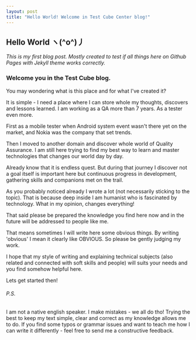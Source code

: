 ```yaml
---
layout: post
title: "Hello World! Welcome in Test Cube Center blog!"
---
```


## Hello World ヽ(^o^)丿

_This is my first blog post. Mostly created to test if all things here on Github Pages with Jekyll theme works correctly._

### Welcome you in the Test Cube blog. 

You may wondering what is this place and for what I've created it?

It is simple - I need a place where I can store whole my thoughts, discovers and lessons learned. I am working as a QA more than 7 years. As a tester even more. 

First as a mobile tester when Android system event wasn't there yet on the market, and Nokia was the company that set trends. 

Then I moved to another domain and discover whole world of Quality Assurance. I am still here trying to find my best way to learn and master technologies that changes our world day by day.

Already know that it is endless quest. But during that journey I discover not a goal itself is important here but continuous progress in development, gathering skills and companions met on the trail.

As you probably noticed already I wrote a lot (not necessarily sticking to the topic). That is because deep inside I am humanist who is fascinated by technology. What in my opinion, changes everything!

That said please be prepared the knowledge you find here now and in the future will be addressed to people like me.

That means sometimes I will write here some obvious things. By writing 'obvious' I mean it clearly like OBVIOUS. So please be gently judging my work.

I hope that my style of writing and explaining technical subjects (also related and connected with soft skills and people) will suits your needs and you find somehow helpful here.

Lets get started then!

###### P.S. 
I am not a native english speaker. I make mistakes - we all do tho! Trying the best to keep my text simple, clear and correct as my knowledge allows me to do.
If you find some typos or grammar issues and want to teach me how I can write it differently - feel free to send me a constructive feedback.